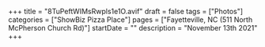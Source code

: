 +++
title = "8TuPeftWIMsRwpls1e1O.avif"
draft = false
tags = ["Photos"]
categories = ["ShowBiz Pizza Place"]
pages = ["Fayetteville, NC (511 North McPherson Church Rd)"]
startDate = ""
description = "November 13th 2021"
+++
